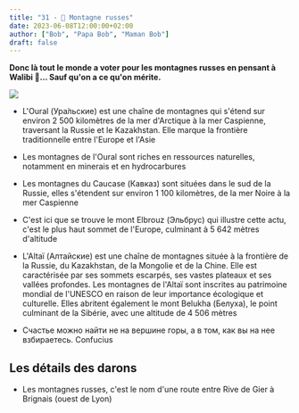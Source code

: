 ```yaml
---
title: "31 - 🎢 Montagne russes"
date: 2023-06-08T12:00:00+02:00
author: ["Bob", "Papa Bob", "Maman Bob"]
draft: false
---
```


**Donc là tout le monde a voter pour les montagnes russes en pensant à Walibi 🎢... Sauf qu'on a ce qu'on mérite.**

![](/img/31.jpg)

- L'Oural (Ура́льские) est une chaîne de montagnes qui s'étend sur environ 2 500 kilomètres de la mer d'Arctique à la mer Caspienne, traversant la Russie et le Kazakhstan. Elle marque la frontière traditionnelle entre l'Europe et l'Asie

- Les montagnes de l'Oural sont riches en ressources naturelles, notamment en minerais et en hydrocarbures

- Les montagnes du Caucase (Кавказ) sont situées dans le sud de la Russie, elles s'étendent sur environ 1 100 kilomètres, de la mer Noire à la mer Caspienne

- C'est ici que se trouve le mont Elbrouz (Эльбрус) qui illustre cette actu, c'est le plus haut sommet de l'Europe, culminant à 5 642 mètres d'altitude

- L'Altaï (Алтайские) est une chaîne de montagnes située à la frontière de la Russie, du Kazakhstan, de la Mongolie et de la Chine. Elle est caractérisée par ses sommets escarpés, ses vastes plateaux et ses vallées profondes. Les montagnes de l'Altaï sont inscrites au patrimoine mondial de l'UNESCO en raison de leur importance écologique et culturelle. Elles abritent également le mont Belukha (Белуха), le point culminant de la Sibérie, avec une altitude de 4 506 mètres

- Счастье можно найти не на вершине горы, а в том, как вы на нее взбираетесь. Confucius

## Les détails des darons

- Les montagnes russes, c'est le nom d'une route entre Rive de Gier à Brignais (ouest de Lyon)
